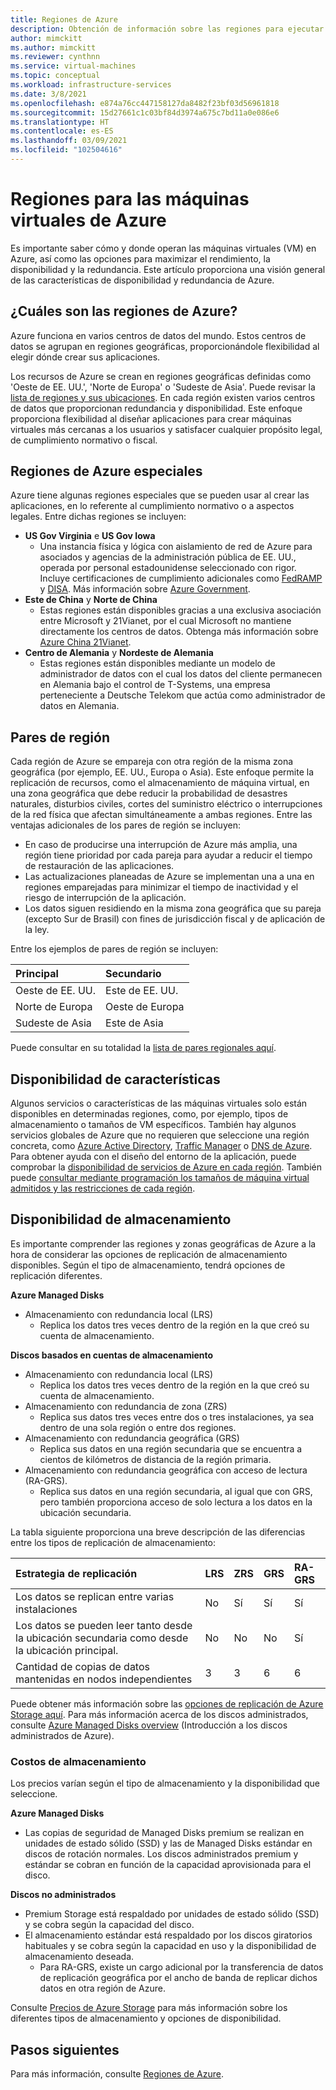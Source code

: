 ```yaml
---
title: Regiones de Azure
description: Obtención de información sobre las regiones para ejecutar máquinas virtuales en Azure.
author: mimckitt
ms.author: mimckitt
ms.reviewer: cynthnn
ms.service: virtual-machines
ms.topic: conceptual
ms.workload: infrastructure-services
ms.date: 3/8/2021
ms.openlocfilehash: e874a76cc447158127da8482f23bf03d56961818
ms.sourcegitcommit: 15d27661c1c03bf84d3974a675c7bd11a0e086e6
ms.translationtype: HT
ms.contentlocale: es-ES
ms.lasthandoff: 03/09/2021
ms.locfileid: "102504616"
---
```

# <a name="regions-for-virtual-machines-in-azure"></a>Regiones para las máquinas virtuales de Azure

Es importante saber cómo y donde operan las máquinas virtuales (VM) en Azure, así como las opciones para maximizar el rendimiento, la disponibilidad y la redundancia. Este artículo proporciona una visión general de las características de disponibilidad y redundancia de Azure.


## <a name="what-are-azure-regions"></a>¿Cuáles son las regiones de Azure?
Azure funciona en varios centros de datos del mundo. Estos centros de datos se agrupan en regiones geográficas, proporcionándole flexibilidad al elegir dónde crear sus aplicaciones. 

Los recursos de Azure se crean en regiones geográficas definidas como 'Oeste de EE. UU.', 'Norte de Europa' o 'Sudeste de Asia'. Puede revisar la [lista de regiones y sus ubicaciones](https://azure.microsoft.com/regions/). En cada región existen varios centros de datos que proporcionan redundancia y disponibilidad. Este enfoque proporciona flexibilidad al diseñar aplicaciones para crear máquinas virtuales más cercanas a los usuarios y satisfacer cualquier propósito legal, de cumplimiento normativo o fiscal.

## <a name="special-azure-regions"></a>Regiones de Azure especiales
Azure tiene algunas regiones especiales que se pueden usar al crear las aplicaciones, en lo referente al cumplimiento normativo o a aspectos legales. Entre dichas regiones se incluyen:

* **US Gov Virginia** e **US Gov Iowa**
  * Una instancia física y lógica con aislamiento de red de Azure para asociados y agencias de la administración pública de EE. UU., operada por personal estadounidense seleccionado con rigor. Incluye certificaciones de cumplimiento adicionales como [FedRAMP](https://www.microsoft.com/en-us/TrustCenter/Compliance/FedRAMP) y [DISA](https://www.microsoft.com/en-us/TrustCenter/Compliance/DISA). Más información sobre [Azure Government](https://azure.microsoft.com/features/gov/).
* **Este de China** y **Norte de China**
  * Estas regiones están disponibles gracias a una exclusiva asociación entre Microsoft y 21Vianet, por el cual Microsoft no mantiene directamente los centros de datos. Obtenga más información sobre [Azure China 21Vianet](https://www.windowsazure.cn/).
* **Сentro de Alemania** y **Nordeste de Alemania**
  * Estas regiones están disponibles mediante un modelo de administrador de datos con el cual los datos del cliente permanecen en Alemania bajo el control de T-Systems, una empresa perteneciente a Deutsche Telekom que actúa como administrador de datos en Alemania.

## <a name="region-pairs"></a>Pares de región
Cada región de Azure se empareja con otra región de la misma zona geográfica (por ejemplo, EE. UU., Europa o Asia). Este enfoque permite la replicación de recursos, como el almacenamiento de máquina virtual, en una zona geográfica que debe reducir la probabilidad de desastres naturales, disturbios civiles, cortes del suministro eléctrico o interrupciones de la red física que afectan simultáneamente a ambas regiones. Entre las ventajas adicionales de los pares de región se incluyen:

* En caso de producirse una interrupción de Azure más amplia, una región tiene prioridad por cada pareja para ayudar a reducir el tiempo de restauración de las aplicaciones. 
* Las actualizaciones planeadas de Azure se implementan una a una en regiones emparejadas para minimizar el tiempo de inactividad y el riesgo de interrupción de la aplicación.
* Los datos siguen residiendo en la misma zona geográfica que su pareja (excepto Sur de Brasil) con fines de jurisdicción fiscal y de aplicación de la ley.

Entre los ejemplos de pares de región se incluyen:

| Principal | Secundario |
|:--- |:--- |
| Oeste de EE. UU. |Este de EE. UU. |
| Norte de Europa |Oeste de Europa |
| Sudeste de Asia |Este de Asia |

Puede consultar en su totalidad la [lista de pares regionales aquí](../best-practices-availability-paired-regions.md#what-are-paired-regions).

## <a name="feature-availability"></a>Disponibilidad de características
Algunos servicios o características de las máquinas virtuales solo están disponibles en determinadas regiones, como, por ejemplo, tipos de almacenamiento o tamaños de VM específicos. También hay algunos servicios globales de Azure que no requieren que seleccione una región concreta, como [Azure Active Directory](../active-directory/fundamentals/active-directory-whatis.md), [Traffic Manager](../traffic-manager/traffic-manager-overview.md) o [DNS de Azure](../dns/dns-overview.md). Para obtener ayuda con el diseño del entorno de la aplicación, puede comprobar la [disponibilidad de servicios de Azure en cada región](https://azure.microsoft.com/regions/#services). También puede [consultar mediante programación los tamaños de máquina virtual admitidos y las restricciones de cada región](../azure-resource-manager/templates/error-sku-not-available.md).

## <a name="storage-availability"></a>Disponibilidad de almacenamiento
Es importante comprender las regiones y zonas geográficas de Azure a la hora de considerar las opciones de replicación de almacenamiento disponibles. Según el tipo de almacenamiento, tendrá opciones de replicación diferentes.

**Azure Managed Disks**
* Almacenamiento con redundancia local (LRS)
  * Replica los datos tres veces dentro de la región en la que creó su cuenta de almacenamiento.

**Discos basados en cuentas de almacenamiento**
* Almacenamiento con redundancia local (LRS)
  * Replica los datos tres veces dentro de la región en la que creó su cuenta de almacenamiento.
* Almacenamiento con redundancia de zona (ZRS)
  * Replica sus datos tres veces entre dos o tres instalaciones, ya sea dentro de una sola región o entre dos regiones.
* Almacenamiento con redundancia geográfica (GRS)
  * Replica sus datos en una región secundaria que se encuentra a cientos de kilómetros de distancia de la región primaria.
* Almacenamiento con redundancia geográfica con acceso de lectura (RA-GRS).
  * Replica sus datos en una región secundaria, al igual que con GRS, pero también proporciona acceso de solo lectura a los datos en la ubicación secundaria.

La tabla siguiente proporciona una breve descripción de las diferencias entre los tipos de replicación de almacenamiento:

| Estrategia de replicación | LRS | ZRS | GRS | RA-GRS |
|:--- |:--- |:--- |:--- |:--- |
| Los datos se replican entre varias instalaciones |No |Sí |Sí |Sí |
| Los datos se pueden leer tanto desde la ubicación secundaria como desde la ubicación principal. |No |No |No |Sí |
| Cantidad de copias de datos mantenidas en nodos independientes |3 |3 |6 |6 |

Puede obtener más información sobre las [opciones de replicación de Azure Storage aquí](../storage/common/storage-redundancy.md). Para más información acerca de los discos administrados, consulte [Azure Managed Disks overview](./managed-disks-overview.md) (Introducción a los discos administrados de Azure).

### <a name="storage-costs"></a>Costos de almacenamiento
Los precios varían según el tipo de almacenamiento y la disponibilidad que seleccione.

**Azure Managed Disks**
* Las copias de seguridad de Managed Disks premium se realizan en unidades de estado sólido (SSD) y las de Managed Disks estándar en discos de rotación normales. Los discos administrados premium y estándar se cobran en función de la capacidad aprovisionada para el disco.

**Discos no administrados**
* Premium Storage está respaldado por unidades de estado sólido (SSD) y se cobra según la capacidad del disco.
* El almacenamiento estándar está respaldado por los discos giratorios habituales y se cobra según la capacidad en uso y la disponibilidad de almacenamiento deseada.
  * Para RA-GRS, existe un cargo adicional por la transferencia de datos de replicación geográfica por el ancho de banda de replicar dichos datos en otra región de Azure.

Consulte [Precios de Azure Storage](https://azure.microsoft.com/pricing/details/storage/) para más información sobre los diferentes tipos de almacenamiento y opciones de disponibilidad.

## <a name="next-steps"></a>Pasos siguientes

Para más información, consulte [Regiones de Azure](https://azure.microsoft.com/global-infrastructure/regions/).
